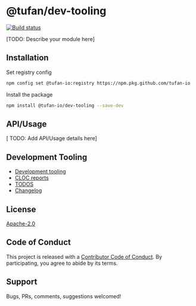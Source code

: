 # @tufan/dev-tooling

[![Build status](https://tufan-io.github.io/dev-tooling/ci/badge/build.svg)](https://github.com/tufan-io/dev-tooling/actions)

[TODO: Describe your module here]

## Installation
Set registry config
```bash
npm config set @tufan-io:registry https://npm.pkg.github.com/tufan-io
```

Install the package
```bash
npm install @tufan-io/dev-tooling --save-dev
```

## API/Usage
[ TODO: Add API/Usage details here]

## Development Tooling
- [Development tooling](docs/DevTools.md)
- [CLOC reports](docs/cloc.md)
- [TODOS](docs/TODOs)
- [Changelog](CHANGELOG.md)

## License
[Apache-2.0](./LICENSE.md)

## Code of Conduct
This project is released with a [Contributor Code of Conduct](code-of-conduct.md).
By participating, you agree to abide by its terms.

## Support
Bugs, PRs, comments, suggestions welcomed!
